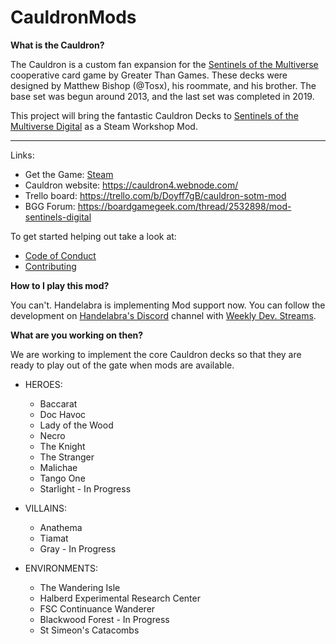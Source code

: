 # CauldronMods

**What is the Cauldron?**

The Cauldron is a custom fan expansion for the [Sentinels of the Multiverse](http://sentinelsofthemultiverse.com/)
cooperative card game by Greater Than Games.  These decks were designed by Matthew Bishop (@Tosx), his roommate, and his brother.
The base set was begun around 2013, and the last set was completed in 2019.

This project will bring the fantastic Cauldron Decks to [Sentinels of the Multiverse Digital](https://store.steampowered.com/app/337150/Sentinels_of_the_Multiverse/) as a Steam Workshop Mod.

----------------------------------------------------------

Links:
- Get the Game: [Steam](https://store.steampowered.com/app/337150/Sentinels_of_the_Multiverse/)
- Cauldron website: https://cauldron4.webnode.com/
- Trello board: https://trello.com/b/Doyff7gB/cauldron-sotm-mod
- BGG Forum: https://boardgamegeek.com/thread/2532898/mod-sentinels-digital 

To get started helping out take a look at:
- [Code of Conduct](./Docs/CODE_OF_CONDUCT.md)
- [Contributing](./Docs/CONTRIBUTING.md)

**How to I play this mod?**

You can't.
Handelabra is implementing Mod support now.
You can follow the development on [Handelabra's Discord](https://discordapp.com/invite/handelabra)
channel with [Weekly Dev. Streams](https://www.youtube.com/playlist?list=PLGPBmjNUB43ick6QwxGIOMFFN5yKuTvQU).

**What are you working on then?**

We are working to implement the core Cauldron decks so that they are ready to play out of the gate
when mods are available.

- HEROES:
  - Baccarat
  - Doc Havoc
  - Lady of the Wood
  - Necro
  - The Knight
  - The Stranger
  - Malichae
  - Tango One
  - Starlight - In Progress

- VILLAINS:
  - Anathema
  - Tiamat
  - Gray - In Progress

- ENVIRONMENTS:
  - The Wandering Isle
  - Halberd Experimental Research Center
  - FSC Continuance Wanderer
  - Blackwood Forest - In Progress
  - St Simeon's Catacombs
